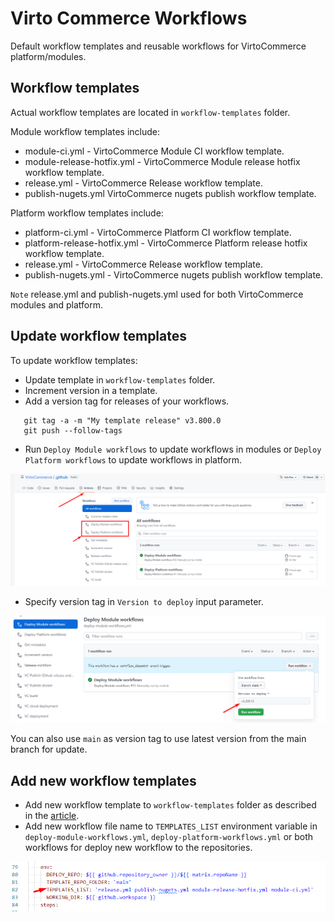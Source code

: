 # Virto Commerce Workflows

Default workflow templates and reusable workflows for VirtoCommerce platform/modules.

## Workflow templates

Actual workflow templates are located in `workflow-templates` folder.

Module workflow templates include:

- module-ci.yml - VirtoCommerce Module CI workflow template.
- module-release-hotfix.yml - VirtoCommerce Module release hotfix workflow template.
- release.yml - VirtoCommerce Release workflow template.
- publish-nugets.yml VirtoCommerce nugets publish workflow template.

Platform workflow templates include:

- platform-ci.yml - VirtoCommerce Platform CI workflow template.
- platform-release-hotfix.yml - VirtoCommerce Platform release hotfix workflow template.
- release.yml - VirtoCommerce Release workflow template.
- publish-nugets.yml - VirtoCommerce nugets publish workflow template.

`Note` release.yml and publish-nugets.yml used for both VirtoCommerce modules and platform.

## Update workflow templates

To update workflow templates:

- Update template in `workflow-templates` folder.
- Increment version in a template.
- Add a version tag for releases of your workflows.

 ```git
    git tag -a -m "My template release" v3.800.0
    git push --follow-tags
 ```

- Run `Deploy Module workflows` to update workflows in modules or `Deploy Platform workflows` to update workflows in platform.

![Deploy workflows](docs/media/deploy-workflows.png)

- Specify version tag in `Version to deploy` input parameter.

![Deploy workflows](docs/media/specify-version.png)

You can also use `main` as version tag to use latest version from the main branch for update.

## Add new workflow templates

- Add new workflow template to `workflow-templates` folder as described in the [article](https://docs.github.com/en/actions/using-workflows/creating-starter-workflows-for-your-organization#creating-a-starter-workflow).
- Add new workflow file name to `TEMPLATES_LIST` environment variable in `deploy-module-workflows.yml`, `deploy-platform-workflows.yml` or both workflows for deploy new workflow to the repositories.

![Templates-list](docs/media/templates-list.png)
